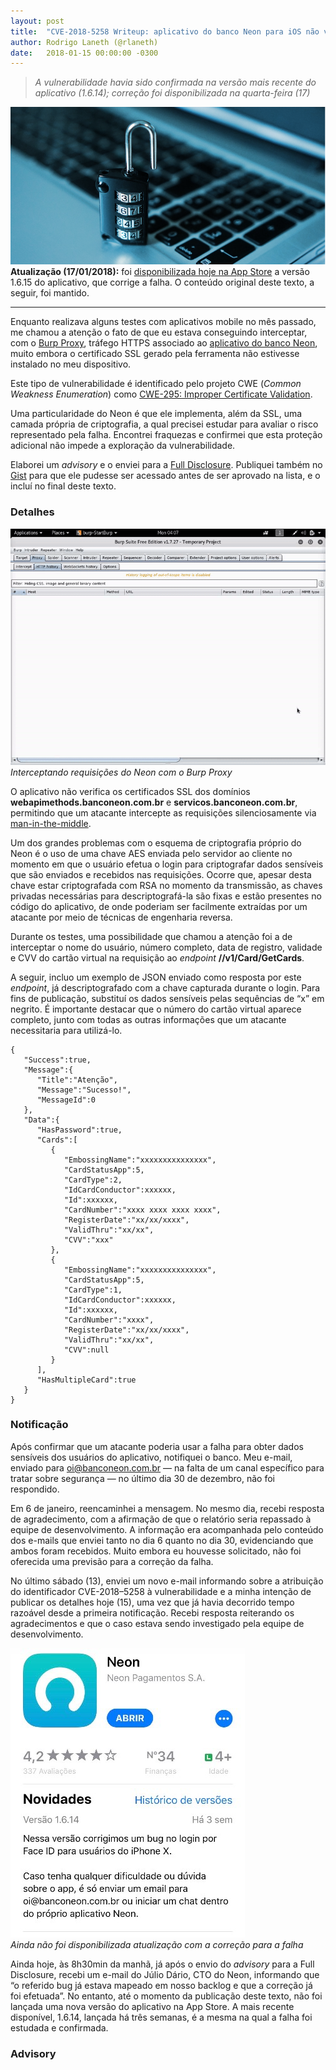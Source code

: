 ```yaml
---
layout: post
title:  "CVE-2018-5258 Writeup: aplicativo do banco Neon para iOS não valida certificados SSL"
author: Rodrigo Laneth (@rlaneth)
date:   2018-01-15 00:00:00 -0300
---
```


> _A vulnerabilidade havia sido confirmada na versão mais recente do aplicativo (1.6.14); correção foi disponibilizada na quarta-feira (17)_

![CVE-2018-5258 Writeup: aplicativo do banco Neon para iOS não valida certificados SSL](/assets/cover.png)  
**Atualização (17/01/2018):**  foi  [disponibilizada hoje na App Store](https://itunes.apple.com/br/app/neon/id1127996388)  a versão 1.6.15 do aplicativo, que corrige a falha. O conteúdo original deste texto, a seguir, foi mantido.

----------

Enquanto realizava alguns testes com aplicativos mobile no mês passado, me chamou a atenção o fato de que eu estava conseguindo interceptar, com o  [Burp Proxy](https://portswigger.net/burp), tráfego HTTPS associado ao  [aplicativo do banco Neon](https://itunes.apple.com/br/app/neon/id1127996388), muito embora o certificado SSL gerado pela ferramenta não estivesse instalado no meu dispositivo.

Este tipo de vulnerabilidade é identificado pelo projeto CWE (_Common Weakness Enumeration_) como  [CWE-295: Improper Certificate Validation](https://cwe.mitre.org/data/definitions/295.html).

Uma particularidade do Neon é que ele implementa, além da SSL, uma camada própria de criptografia, a qual precisei estudar para avaliar o risco representado pela falha. Encontrei fraquezas e confirmei que esta proteção adicional não impede a exploração da vulnerabilidade.

Elaborei um  _advisory_  e o enviei para a  [Full Disclosure](http://seclists.org/fulldisclosure/). Publiquei também no  [Gist](https://gist.github.com/rlaneth/d2203c206d5d5acbdaf6069e78b1d07f)  para que ele pudesse ser acessado antes de ser aprovado na lista, e o incluí no final deste texto.

### Detalhes

![](/assets/image-16.png)  
_Interceptando requisições do Neon com o Burp Proxy_

O aplicativo não verifica os certificados SSL dos domínios  **webapimethods.banconeon.com.br**  e  **servicos.banconeon.com.br**, permitindo que um atacante intercepte as requisições silenciosamente via  [man-in-the-middle](https://www.kaspersky.com/blog/man-in-the-middle-attack/1613/).

Um dos grandes problemas com o esquema de criptografia próprio do Neon é o uso de uma chave AES enviada pelo servidor ao cliente no momento em que o usuário efetua o login para criptografar dados sensíveis que são enviados e recebidos nas requisições. Ocorre que, apesar desta chave estar criptografada com RSA no momento da transmissão, as chaves privadas necessárias para descriptografá-la são fixas e estão presentes no código do aplicativo, de onde poderiam ser facilmente extraídas por um atacante por meio de técnicas de engenharia reversa.

Durante os testes, uma possibilidade que chamou a atenção foi a de interceptar o nome do usuário, número completo, data de registro, validade e CVV do cartão virtual na requisição ao  _endpoint_  **//v1/Card/GetCards**.

A seguir, incluo um exemplo de JSON enviado como resposta por este  _endpoint_, já descriptografado com a chave capturada durante o login. Para fins de publicação, substituí os dados sensíveis pelas sequências de “x” em negrito. É importante destacar que o número do cartão virtual aparece completo, junto com todas as outras informações que um atacante necessitaria para utilizá-lo.

```
{
   "Success":true,
   "Message":{
      "Title":"Atenção",
      "Message":"Sucesso!",
      "MessageId":0
   },
   "Data":{
      "HasPassword":true,
      "Cards":[
         {
            "EmbossingName":"xxxxxxxxxxxxxxx",
            "CardStatusApp":5,
            "CardType":2,
            "IdCardConductor":xxxxxx,
            "Id":xxxxxx,
            "CardNumber":"xxxx xxxx xxxx xxxx",
            "RegisterDate":"xx/xx/xxxx",
            "ValidThru":"xx/xx",
            "CVV":"xxx"
         },
         {
            "EmbossingName":"xxxxxxxxxxxxxxx",
            "CardStatusApp":5,
            "CardType":1,
            "IdCardConductor":xxxxxx,
            "Id":xxxxxx,
            "CardNumber":"xxxx",
            "RegisterDate":"xx/xx/xxxx",
            "ValidThru":"xx/xx",
            "CVV":null
         }
      ],
      "HasMultipleCard":true
   }
}

```

### Notificação

Após confirmar que um atacante poderia usar a falha para obter dados sensíveis dos usuários do aplicativo, notifiquei o banco. Meu e-mail, enviado para  [oi@banconeon.com.br](mailto:oi@banconeon.com.br) — na falta de um canal específico para tratar sobre segurança — no último dia 30 de dezembro, não foi respondido.

Em 6 de janeiro, reencaminhei a mensagem. No mesmo dia, recebi resposta de agradecimento, com a afirmação de que o relatório seria repassado à equipe de desenvolvimento. A informação era acompanhada pelo conteúdo dos e-mails que enviei tanto no dia 6 quanto no dia 30, evidenciando que ambos foram recebidos. Muito embora eu houvesse solicitado, não foi oferecida uma previsão para a correção da falha.

No último sábado (13), enviei um novo e-mail informando sobre a atribuição do identificador CVE-2018–5258 à vulnerabilidade e a minha intenção de publicar os detalhes hoje (15), uma vez que já havia decorrido tempo razoável desde a primeira notificação. Recebi resposta reiterando os agradecimentos e que o caso estava sendo investigado pela equipe de desenvolvimento.

![](/assets/image-17.png)  
_Ainda não foi disponibilizada atualização com a correção para a falha_

Ainda hoje, às 8h30min da manhã, já após o envio do  _advisory_  para a Full Disclosure, recebi um e-mail do Júlio Dário, CTO do Neon, informando que “o referido bug já estava mapeado em nosso backlog e que a correção já foi efetuada”. No entanto, até o momento da publicação deste texto, não foi lançada uma nova versão do aplicativo na App Store. A mais recente disponível, 1.6.14, lançada há três semanas, é a mesma na qual a falha foi estudada e confirmada.

### Advisory

<script src="https://gist.github.com/rlaneth/d2203c206d5d5acbdaf6069e78b1d07f.js"></script>